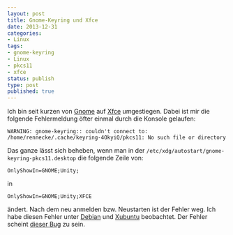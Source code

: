 ```yaml
---
layout: post
title: Gnome-Keyring und Xfce
date: 2013-12-31
categories:
- Linux
tags:
- gnome-keyring
- Linux
- pkcs11
- xfce
status: publish
type: post
published: true
---
```

Ich bin seit kurzen von [Gnome](http://www.gnome.org/) auf [Xfce](http://www.xfce.org/) umgestiegen.
Dabei ist mir die folgende Fehlermeldung öfter einmal durch die Konsole gelaufen:


    WARNING: gnome-keyring:: couldn't connect to: /home/rennecke/.cache/keyring-4OkyiQ/pkcs11: No such file or directory

Das ganze lässt sich beheben, wenn man in der `/etc/xdg/autostart/gnome-keyring-pkcs11.desktop` die folgende Zeile von:

    OnlyShowIn=GNOME;Unity;

in

    OnlyShowIn=GNOME;Unity;XFCE

ändert. Nach dem neu anmelden bzw. Neustarten ist der Fehler weg. Ich habe diesen Fehler unter [Debian](http://www.debian.org/) und [Xubuntu](http://xubuntu.org/) beobachtet.
Der Fehler scheint [dieser Bug](http://bugs.debian.org/cgi-bin/bugreport.cgi?bug=649408) zu sein.
